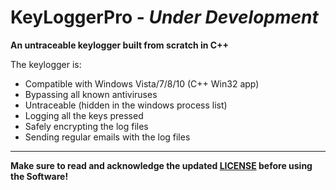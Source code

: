 # KeyLoggerPro - _Under Development_
__An untraceable keylogger built from scratch in C++__

The keylogger is:
* Compatible with Windows Vista/7/8/10 (C++ Win32 app)
* Bypassing all known antiviruses
* Untraceable (hidden in the windows process list)
* Logging all the keys pressed
* Safely encrypting the log files
* Sending regular emails with the log files

---
__Make sure to read and acknowledge the updated [LICENSE](LICENSE) before using the Software!__
